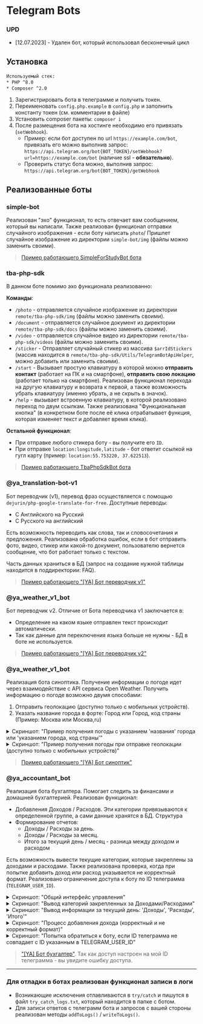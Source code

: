 # Telegram Bots

### UPD

* [12.07.2023] - Удален бот, который использовал бесконечный цикл

## Установка

```
Используемый стек:
* PHP ^8.0
* Composer ^2.0
```

1. Зарегистрировать бота в телеграмме и получить токен.
2. Переименовать `config.php.example` в `config.php` и заполнить константу токен (см. комментарии в файле)
3. Установить composer пакеты: `composer i`
4. После размещения бота на хостинге необходимо его привязать (`setWebhook`).
    * Пример: если бот доступен по url `https://example.com/bot`, привязать его можно выполнив запрос: `https://api.telegram.org/bot{BOT_TOKEN}/setWebhook?url=https://example.com/bot` (наличие ssl - **обязательно**).
    * Проверить статус бота можно, выполнив запрос: `https://api.telegram.org/bot{BOT_TOKEN}/getWebhook`

## Реализованные боты

### simple-bot

Реализован "эхо" функционал, то есть отвечает вам сообщением, который вы написали. Также реализован функционал отправки
случайного изображения - если боту написать `photo`/ Пришлет случайное изображение из директории `simple-bot/img`
(файлы можно заменить своими).

> [Пример работающего SimpleForStudyBot бота](https://t.me/SimpleForStudyBot "Пример работающего SimpleForStudyBot бота")

### tba-php-sdk

В данном боте помимо эхо функционала реализованно:

**Команды**:

* `/photo` - отправляется случайное изображение из директории `remote/tba-php-sdk/img` (файлы можно заменить своими).
* `/document` - отправляется случайное документ из директории `remote/tba-php-sdk/docs` (файлы можно заменить своими).
* `/video` - отправляется случайное видео из директории `remote/tba-php-sdk/videos` (файлы можно заменить своими).
* `/sticker` - Отправляет случайный стикер из массива `$arrIdStickers` (массив находится в `remote/tba-php-sdk/Utils/TelegramBotApiHelper`,
  можно добавить или заменить своими).
* `/start` - Вызывает простую клавиатуру в которой можно **отправить контакт** (работает на ПК и на смартфоне),
  **отправить свою локацию** (работает только на смартфоне). Реализован функционал перехода на другую клавиатуру и возврата к
  первой, а также возможность убрать клавиатуру (именно убрать, а не скрыть в значок).
* `/help` - вызывает встроенную клавиатуру, в которой реализовано переход по двум ссылкам. Также реализована
  "Функциональная кнопка" (в конкретном боте после её клика отрабатывает функция, которая изменяет текст и добавляет время клика).

**Остальной функционал**:

* При отправке любого стикера боту - вы получите его `ID`.
* При отправке `location:longitude,latitude` - бот ответит ссылкой на гугл карту (пример: `location:55.753220, 37.622513`).

> [Пример работающего TbaPhpSdkBot бота](https://t.me/TbaPhpSdkBot "Пример работающего TbaPhpSdkBot бота")

### @ya_translation-bot-v1

Бот переводчик (v1), перевод фраз осуществляется с помощью `dejurin/php-google-translate-for-free`. Доступные переводы:

* С Английского на Русский
* С Русского на английский

Есть возможность переводить как слова, так и словосочетания и предложения. Реализована обработка ошибок, если в бот отправить
фото, видео, стикер или какой-то документ, пользователю вернется сообщение, что бот работает только с текстом.

Часть данных храниться в БД (запрос на создание нужной таблицы находится в поддиректории: FAQ).

> [Пример работающего "\[YA\] Бот переводчик v1"](https://t.me/ya_translation_bot "Пример работающего [YA] Бот переводчик v1")

### @ya_weather_v1_bot

Бот переводчик v2. Отличие от Бота переводчика v1 заключается в:

* Определение на каком языке отправлен текст происходит автоматически.
* Так как данные для переключения языка больше не нужны - БД в боте не используется.

> [Пример работающего "\[YA\] Бот переводчик v2"](https://t.me/ya_translation_v2_bot "Пример работающего [YA] Бот переводчик v2")

### @ya_weather_v1_bot

Реализация бота синоптика. Получение информации о погоде идет через взаимодействие с API сервиса Open Weather. Получить информацию
о погоде возможно двумя способами:

1. Отправить геолокацию (доступно только с мобильных устройств).
2. Указать название города в форте: Город или Город, код страны (Пример: Москва или Москва,ru)


<details>
  <summary>Скриншот: "Пример получения погоды с указанием 'названия' города или 'указанием города, код страны'"</summary>

![weather-bots-use-name-city.png](weather-bots-use-name-city.png)
</details>

<details>
  <summary>Скриншот: "Пример получения погоды при отправке геолокации (доступно только с мобильных устройств)"</summary>

![weather-bots-use-location.png](weather-bots-use-location.png)
</details>

> [Пример работающего "\[YA\] Бот синоптик"](https://t.me/ya_weather_v1_bot "Пример работающего [YA] Бот синоптик")

### @ya_accountant_bot

Реализация бота бухгалтера. Помогает следить за финансами и домашней бухгалтерией. Реализован функционал:

* Добавления Доходов / Расходов. Эти категории привязываются к определенной группе, а сами данные хранятся в БД. Структура
* Формирование отчетов:
    * Доходы / Расходы за день.
    * Доходы / Расходы за месяц.
    * Итого за текущий день / месяц - разница между доходом и расходом

Есть возможность вывести текущие категории, которые закреплены за доходами и расходами. Также реализована проверка, когда
при попытке добавить доход или расход указывается не корректный формат. Реализовано ограничение доступа к боту по ID телеграмма (`TELEGRAM_USER_ID`).

<details>
  <summary>Скриншот: "Общий интерфейс управления"</summary>

![ya_accountant-1.png](ya_accountant-1.png)
</details>

<details>
  <summary>Скриншот: "Вывод категорий закрепленных за Доходами/Расходами"</summary>

![ya_accountant-2.png](ya_accountant-2.png)
</details>

<details>
  <summary>Скриншот: "Вывод информации за текущий день: 'Доходы', 'Расходы', 'Итого'"</summary>

![ya_accountant-3.png](ya_accountant-3.png)
</details>

<details>
  <summary>Скриншот: "Процесс добавления дохода (корректный и не корректный формат)"</summary>

![ya_accountant-4.png](ya_accountant-4.png)
</details>

<details>
  <summary>Скриншот: "Попытка обратиться к боту, если ID телеграмма не совпадает с ID указанным в TELEGRAM_USER_ID"</summary>

![ya_accountant-5.png](ya_accountant-5.png)
</details>

> ["\[YA\] Бот бухгалтер"](https://t.me/ya_accountant_bot "[YA] Бот бухгалтер").
> Так как доступ настроен на мой ID телеграмма - вы увидите ошибку доступа.

---

### Для отладки в ботах реализован функционал записи в логи

* Возникающие исключения отлавливаются в `try/catch` и пишутся в файл `try_catch_logs.txt`, который находится в папке с ботом.
* Для записи ответов с телеграмм бота и запросов с вашей стороны реализован методы `addToLogs()` / `writeToLogs()`.
